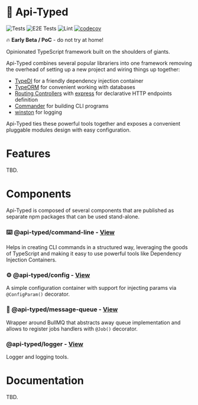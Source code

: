 # 🥣 Api-Typed

![Tests](https://github.com/api-typed/framework/actions/workflows/tests.yml/badge.svg?branch=main)
![E2E Tests](https://github.com/api-typed/framework/actions/workflows/e2e-tests.yml/badge.svg?branch=main)
![Lint](https://github.com/api-typed/framework/actions/workflows/lint.yml/badge.svg?branch=main)
[![codecov](https://codecov.io/gh/api-typed/framework/branch/main/graph/badge.svg?token=XF35AW6T60)](https://codecov.io/gh/api-typed/framework)

🔥 **Early Beta / PoC** - do not try at home!

Opinionated TypeScript framework built on the shoulders of giants.

Api-Typed combines several popular librariers into one framework removing the overhead of setting up a new project and wiring things up together:

- [TypeDI](https://github.com/typestack/typedi) for a friendly dependency injection container
- [TypeORM](https://typeorm.io/) for convenient working with databases
- [Routing Controllers](https://github.com/typestack/routing-controllers) with [express](https://expressjs.com/) for declarative HTTP endpoints definition
- [Commander](https://github.com/tj/commander.js) for building CLI programs
- [winston](https://github.com/winstonjs/winston) for logging

Api-Typed ties these powerful tools together and exposes a convenient pluggable modules design with easy configuration.

# Features

TBD.

# Components

Api-Typed is composed of several components that are published as separate npm packages that can be used stand-alone.

### ⌨️ @api-typed/command-line - [View](https://github.com/api-typed/framework/tree/main/packages/command-line#readme)

Helps in creating CLI commands in a structured way, leveraging the goods of TypeScript and making it easy to use powerful tools like Dependency Injection Containers.

### ⚙️ @api-typed/config - [View](https://github.com/api-typed/framework/tree/main/packages/config#readme)

A simple configuration container with support for injecting params via `@ConfigParam()` decorator.

### 📯 @api-typed/message-queue - [View](https://github.com/api-typed/framework/tree/main/packages/message-queue#readme)

Wrapper around BullMQ that abstracts away queue implementation and allows to register jobs handlers with `@Job()` decorator.

### @api-typed/logger - [View](https://github.com/api-typed/framework/tree/main/packages/logger#readme)

Logger and logging tools.

# Documentation

TBD.
